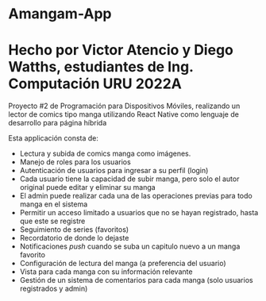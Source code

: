 # Amangam-App
# Hecho por Victor Atencio y Diego Watths, estudiantes de Ing. Computación URU 2022A
Proyecto #2 de Programación para Dispositivos Móviles, realizando un lector de comics tipo manga utilizando React Native como lenguaje de desarrollo para página híbrida

Esta applicación consta de:
* Lectura y subida de comics manga como imágenes.
* Manejo de roles para los usuarios
* Autenticación de usuarios para ingresar a su perfil (login)
* Cada usuario tiene la capacidad de subir manga, pero solo el autor original puede editar y eliminar su manga
* El admin puede realizar cada una de las operaciones previas para todo manga en el sistema
* Permitir un acceso limitado a usuarios que no se hayan registrado, hasta que este se registre
* Seguimiento de series (favoritos)
* Recordatorio de donde lo dejaste
* Notificaciones *push* cuando se suba un capitulo nuevo a un manga favorito
* Configuración de lectura del manga (a preferencia del usuario)
* Vista para cada manga con su información relevante
* Gestión de un sistema de comentarios para cada manga (solo usuarios registrados y admin)
